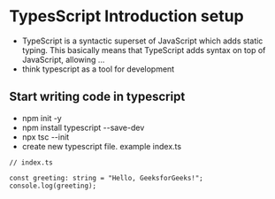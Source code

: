 # TypesScript Introduction setup 

- TypeScript is a syntactic superset of JavaScript which adds static typing. This basically means that TypeScript adds syntax on top of JavaScript, allowing ...
- think typescript as a tool for development 

## Start writing code in typescript 
- npm init -y
- npm install typescript --save-dev 
- npx tsc --init
- create new typescript file. example index.ts 
``` 
// index.ts

const greeting: string = "Hello, GeeksforGeeks!";
console.log(greeting);
 ```